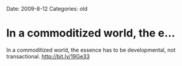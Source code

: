 Date: 2009-8-12
Categories: old

# In a commoditized world, the e...

In a commoditized world, the essence has to be developmental, not transactional. <a href="http://bit.ly/19Ge33" rel="nofollow">http://bit.ly/19Ge33</a>
